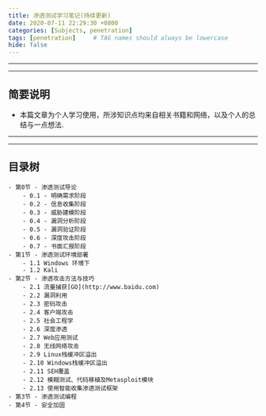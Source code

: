 ```yaml
---
title: 渗透测试学习笔记(持续更新)
date: 2020-07-11 22:29:30 +0800
categories: [Subjects, penetration]
tags: [penetration]     # TAG names should always be lowercase 
hide: false
---
```





---
---


## 简要说明
- 本篇文章为个人学习使用，所涉知识点均来自相关书籍和网络，以及个人的总结与一点想法.


--- 
---   


##  目录树
    - 第0节 - 渗透测试导论 
        - 0.1 - 明确需求阶段 
        - 0.2 - 信息收集阶段
        - 0.3 - 威胁建模阶段
        - 0.4 - 漏洞分析阶段
        - 0.5 - 漏洞验证阶段
        - 0.6 - 深度攻击阶段
        - 0.7 - 书面汇报阶段
    - 第1节 - 渗透测试环境部署
        - 1.1 Windows 环境下
        - 1.2 Kali 
    - 第2节 - 渗透攻击方法与技巧
        - 2.1 流量捕获[GO](http://www.baidu.com)
        - 2.2 漏洞利用
        - 2.3 密码攻击
        - 2.4 客户端攻击
        - 2.5 社会工程学
        - 2.6 深度渗透
        - 2.7 Web应用测试
        - 2.8 无线网络攻击
        - 2.9 Linux栈缓冲区溢出
        - 2.10 Windows栈缓冲区溢出
        - 2.11 SEH覆盖
        - 2.12 模糊测试、代码移植及Metasploit模块
        - 2.13 使用智能收集渗透测试框架
    - 第3节 - 渗透测试编程  
    - 第4节 - 安全加固